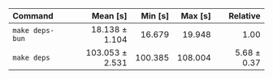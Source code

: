 | Command | Mean [s] | Min [s] | Max [s] | Relative |
|:---|---:|---:|---:|---:|
| `make deps-bun` | 18.138 ± 1.104 | 16.679 | 19.948 | 1.00 |
| `make deps` | 103.053 ± 2.531 | 100.385 | 108.004 | 5.68 ± 0.37 |
